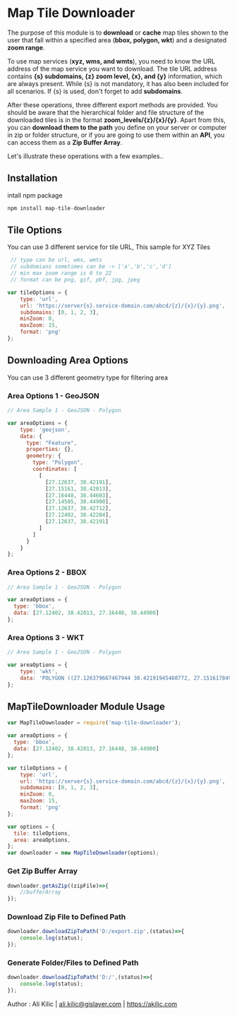 
# Map Tile Downloader

The purpose of this module is to **download** or **cache** map tiles shown to the user that fall within a specified area (**bbox, polygon, wkt**) and a designated **zoom range**.

To use map services (**xyz, wms, and wmts**), you need to know the URL address of the map service you want to download. The tile URL address contains **{s} subdomains, {z} zoom level, {x}, and {y}** information, which are always present. While {s} is not mandatory, it has also been included for all scenarios. If {s} is used, don't forget to add **subdomains**.

After these operations, three different export methods are provided. You should be aware that the hierarchical folder and file structure of the downloaded tiles is in the format **zoom_levels/{z}/{x}/{y}**. Apart from this, you can **download them to the path** you define on your server or computer in zip or folder structure, or if you are going to use them within an **API**, you can access them as a **Zip Buffer Array**.

Let's illustrate these operations with a few examples..

## Installation
intall npm package
```javascript
npm install map-tile-downloader
```


## Tile Options
You can use 3 different service for tile URL, This sample for XYZ Tiles
```javascript
 // type can be url, wms, wmts
 // subdomians sometimes can be -> ['a','b','c','d']
 // min max zoom range is 0 to 22
 // format can be png, gif, pbf, jpg, jpeg

var tileOptions = {
    type: 'url',
    url: 'https://server{s}.service-domain.com/abcd/{z}/{x}/{y}.png',
    subdomains: [0, 1, 2, 3],  
    minZoom: 0,
    maxZoom: 15,
    format: 'png'
};
```
## Downloading Area Options
You can use 3 different geometry type for filtering area
### Area Options 1 - GeoJSON
```javascript
// Area Sample 1 - GeoJSON - Polygon

var areaOptions = {
    type: 'geojson',
    data: {
      type: "Feature",
      properties: {},
      geometry: {
        type: "Polygon",
        coordinates: [
          [
            [27.12637, 38.42191],
            [27.15161, 38.42013],
            [27.16448, 38.44603],
            [27.14505, 38.44900],
            [27.12637, 38.42712],
            [27.12402, 38.42284],
            [27.12637, 38.42191]
          ]
        ]
      }
    }
};
```
### Area Options 2 - BBOX
```javascript
// Area Sample 1 - GeoJSON - Polygon

var areaOptions = {
  type: 'bbox',
  data: [27.12402, 38.42013, 27.16448, 38.44900]
};
```

### Area Options 3 - WKT
```javascript
// Area Sample 1 - GeoJSON - Polygon

var areaOptions = {
    type: 'wkt',
    data: 'POLYGON ((27.126379667467944 38.42191945460772, 27.151617849934297 38.420139862716354, 27.16448932299207 38.44603848581883, 27.145055922492958 38.449003384245714, 27.126379667467944 38.42712615684721, 27.124024103770523 38.422842188698525, 27.126379667467944 38.42191945460772))'
};
```


## MapTileDownloader Module Usage
```javascript
var MapTileDownloader = require('map-tile-downloader');

var areaOptions = {
  type: 'bbox',
  data: [27.12402, 38.42013, 27.16448, 38.44900]
};

var tileOptions = {
    type: 'url',
    url: 'https://server{s}.service-domain.com/abcd/{z}/{x}/{y}.png',
    subdomains: [0, 1, 2, 3],  
    minZoom: 0,
    maxZoom: 15,
    format: 'png'
};

var options = {
  tile: tileOptions,
  area: areaOptions,
};
var downloader = new MapTileDownloader(options);


```

### Get Zip Buffer Array
```javascript
downloader.getAsZip((zipFile)=>{
    //bufferArray
});
```

### Download Zip File to Defined Path
```javascript
downloader.downloadZipToPath('D:/export.zip',(status)=>{
    console.log(status);
});
```

### Generate Folder/Files to Defined Path
```javascript
downloader.downloadZipToPath('D:/',(status)=>{
    console.log(status);
});
```

Author : Ali Kilic | ali.kilic@gislayer.com | https://akilic.com